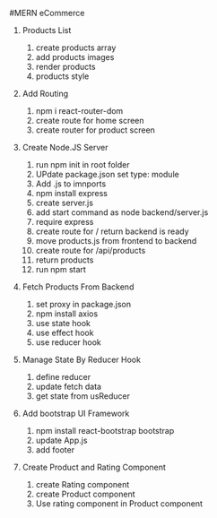 #MERN eCommerce

1. Products List
    1. create products array
    2. add products images
    3. render products
    4. products style

2. Add Routing
    1. npm i react-router-dom
    2. create route for home screen
    3. create router for product screen

3. Create Node.JS Server
    1. run npm init in root folder
    2. UPdate package.json set type: module
    3. Add .js to imnports
    4. npm install express
    5. create server.js
    6. add start command as node backend/server.js
    7. require express
    8. create route for / return backend is ready
    9. move products.js from frontend to backend
    10. create route for /api/products
    11. return products
    12. run npm start

4. Fetch Products From Backend
    1. set proxy in package.json
    2. npm install axios
    3. use state hook
    4. use effect hook
    5. use reducer hook

5. Manage State By Reducer Hook
    1. define reducer
    2. update fetch data
    3. get state from usReducer

6. Add bootstrap UI Framework
    1. npm install react-bootstrap bootstrap
    2. update App.js
    3. add footer

7. Create Product and Rating Component
    1. create Rating component
    2. create Product component
    3. Use rating component in Product component